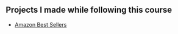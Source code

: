 ## Projects I made while following this course

- [Amazon Best Sellers](https://react-amazon-sellers.netlify.app/)
